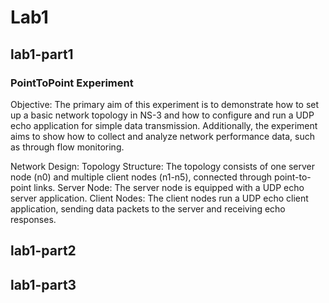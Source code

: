 # Lab1
## lab1-part1
### PointToPoint Experiment
Objective:
The primary aim of this experiment is to demonstrate how to set up a basic network topology in NS-3 and how to configure and run a UDP echo application for simple data transmission. Additionally, the experiment aims to show how to collect and analyze network performance data, such as through flow monitoring.

Network Design:
Topology Structure: The topology consists of one server node (n0) and multiple client nodes (n1-n5), connected through point-to-point links.
Server Node: The server node is equipped with a UDP echo server application.
Client Nodes: The client nodes run a UDP echo client application, sending data packets to the server and receiving echo responses.

## lab1-part2

## lab1-part3
